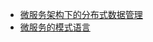 * [微服务架构下的分布式数据管理](http://mp.weixin.qq.com/s/WYNrcBe0h_o7whRGxqsqwg)
* [微服务的模式语言](http://microservices.io/patterns/cn/index.html)